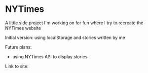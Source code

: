 # NYTimes

A little side project I'm working on for fun where I try to recreate the NYTimes website 

Initial version: using localStorage and stories written by me

Future plans:
- using NYTimes API to display stories

Link to site: 
